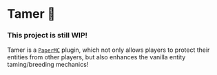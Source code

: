 # Tamer 🦊

### **This project is still WIP!**

Tamer is a [`PaperMC`](https://github.com/papermc/paper) plugin, which not only allows players to 
protect their entities from other players, but also enhances the vanilla entity taming/breeding mechanics!
